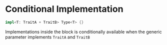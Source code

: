 # Conditional Implementation

```rust
impl<T: TraitA + TraitB> Type<T> {}
```

Implementations inside the block is conditionally available when the generic
parameter implements `TraitA` and `TraitB`